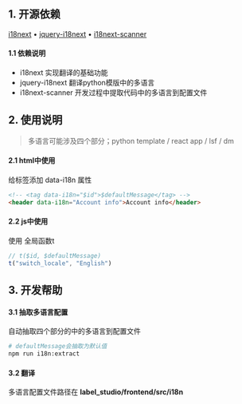 
## 1. 开源依赖
[i18next](https://github.com/i18next/i18next) • [jquery-i18next](https://github.com/i18next/jquery-i18next) • [i18next-scanner](https://github.com/i18next/i18next-scanner)

#### 1.1 依赖说明
- i18next 实现翻译的基础功能
- jquery-i18next 翻译python模版中的多语言
- i18next-scanner 开发过程中提取代码中的多语言到配置文件

## 2. 使用说明
> 多语言可能涉及四个部分；python template / react app / lsf / dm

#### 2.1 html中使用
给标签添加 data-i18n 属性
```html
<!-- <tag data-i18n="$id">$defaultMessage</tag> -->
<header data-i18n="Account info">Account info</header>
```

#### 2.2 js中使用
使用 全局函数t
```javascript
// t($id, $defaultMessage)
t("switch_locale", "English")
```

## 3. 开发帮助

#### 3.1 抽取多语言配置
自动抽取四个部分的中的多语言到配置文件
```bash
# defaultMessage会抽取为默认值
npm run i18n:extract
```

#### 3.2 翻译
多语言配置文件路径在 **label_studio/frontend/src/i18n**
